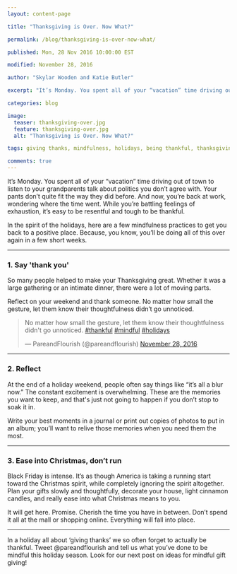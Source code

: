 ```yaml
---
layout: content-page

title: "Thanksgiving is Over. Now What?"

permalink: /blog/thanksgiving-is-over-now-what/

published: Mon, 28 Nov 2016 10:00:00 EST

modified: November 28, 2016

author: "Skylar Wooden and Katie Butler"

excerpt: "It’s Monday. You spent all of your “vacation” time driving out of town to listen to your grandparents talk about politics you don’t agree with. Your pants don’t quite fit the way they did before. And now, you’re back at work, wondering where the time went."

categories: blog

image:
  teaser: thanksgiving-over.jpg
  feature: thanksgiving-over.jpg
  alt: "Thanksgiving is Over. Now What?"

tags: giving thanks, mindfulness, holidays, being thankful, thanksgiving

comments: true
---
```


It’s Monday. You spent all of your “vacation” time driving out of town to listen to your grandparents talk about politics you don’t agree with. Your pants don’t quite fit the way they did before. And now, you’re back at work, wondering where the time went. While you’re battling feelings of exhaustion, it’s easy to be resentful and tough to be thankful.   


In the spirit of the holidays, here are a few mindfulness practices to get you back to a positive place. Because, you know, you’ll be doing all of this over again in a few short weeks. 

<hr class="secondary">

### 1. Say 'thank you'
So many people helped to make your Thanksgiving great. Whether it was a large gathering or an intimate dinner, there were a lot of moving parts. 


Reflect on your weekend and thank someone. No matter how small the gesture, let them know their thoughtfulness didn’t go unnoticed. 

<blockquote class="twitter-tweet tw-align-center" data-lang="en"><p lang="en" dir="ltr">No matter how small the gesture, let them know their thoughtfulness didn&#39;t go unnoticed. <a href="https://twitter.com/hashtag/thankful?src=hash">#thankful</a> <a href="https://twitter.com/hashtag/mindful?src=hash">#mindful</a> <a href="https://twitter.com/hashtag/holidays?src=hash">#holidays</a></p>&mdash; PareandFlourish (@pareandflourish) <a href="https://twitter.com/pareandflourish/status/803264326836568065">November 28, 2016</a></blockquote>
<script async src="//platform.twitter.com/widgets.js" charset="utf-8"></script>

<hr class="secondary">

### 2. Reflect
At the end of a holiday weekend, people often say things like “it’s all a blur now.” The constant excitement is overwhelming. These are the memories you want to keep, and that's just not going to happen if you don’t stop to soak it in. 


Write your best moments in a journal or print out copies of photos to put in an album; you’ll want to relive those memories when you need them the most.

<hr class="secondary">

### 3. Ease into Christmas, don’t run
Black Friday is intense. It’s as though America is taking a running start toward the Christmas spirit, while completely ignoring the spirit altogether. Plan your gifts slowly and thoughtfully, decorate your house, light cinnamon candles, and really ease into what Christmas means to you. 


It will get here. Promise. Cherish the time you have in between. Don’t spend it all at the mall or shopping online. Everything will fall into place. 

<hr class="secondary">

In a holiday all about ‘giving thanks’ we so often forget to actually be thankful. Tweet @pareandflourish and tell us what you’ve done to be mindful this holiday season. Look for our next post on ideas for mindful gift giving!